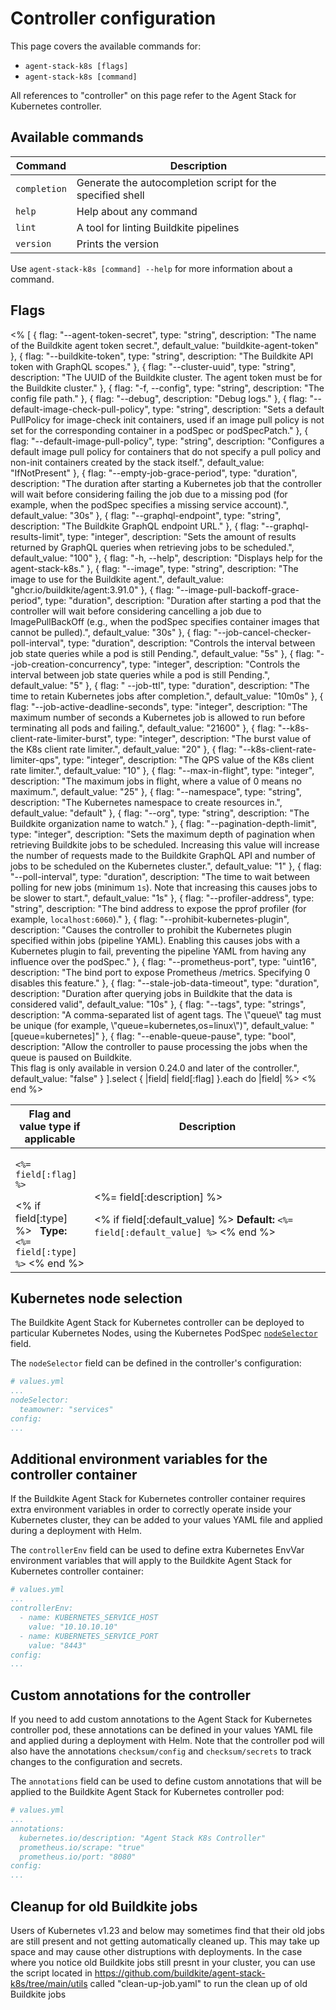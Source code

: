 # Controller configuration

This page covers the available commands for:

- `agent-stack-k8s [flags]`
- `agent-stack-k8s [command]`

All references to "controller" on this page refer to the Agent Stack for Kubernetes controller.

## Available commands

| Command     | Description                                                       |
|-------------|-------------------------------------------------------------------|
| `completion`| Generate the autocompletion script for the specified shell        |
| `help`      | Help about any command                                            |
| `lint`      | A tool for linting Buildkite pipelines                            |
| `version`   | Prints the version                                                |

Use `agent-stack-k8s [command] --help` for more information about a command.

## Flags

<table>
  <thead>
    <tr>
      <th style="width:25%">Flag and value type if applicable</th>
      <th style="width:75%">Description</th>
    </tr>
  </thead>
  <tbody>
    <% [
      {
        flag: "--agent-token-secret",
        type: "string",
        description: "The name of the Buildkite agent token secret.",
        default_value: "buildkite-agent-token"
      },
      {
        flag: "--buildkite-token",
        type: "string",
        description: "The Buildkite API token with GraphQL scopes."
      },
      {
        flag: "--cluster-uuid",
        type: "string",
        description: "The UUID of the Buildkite cluster. The agent token must be for the Buildkite cluster."
      },
      {
        flag: "-f, --config",
        type: "string",
        description: "The config file path."
      },
      {
        flag: "--debug",
        description: "Debug logs."
      },
      {
        flag: "--default-image-check-pull-policy",
        type: "string",
        description: "Sets a default PullPolicy for image-check init containers, used if an image pull policy is not set for the corresponding container in a podSpec or podSpecPatch."
      },
      {
        flag: "--default-image-pull-policy",
        type: "string",
        description: "Configures a default image pull policy for containers that do not specify a pull policy and non-init containers created by the stack itself.",
        default_value: "IfNotPresent"
      },
      {
        flag: "--empty-job-grace-period",
        type: "duration",
        description: "The duration after starting a Kubernetes job that the controller will wait before considering failing the job due to a missing pod (for example, when the podSpec specifies a missing service account).",
        default_value: "30s"
      },
      {
        flag: "--graphql-endpoint",
        type: "string",
        description: "The Buildkite GraphQL endpoint URL."
      },
      {
        flag: "--graphql-results-limit",
        type: "integer",
        description: "Sets the amount of results returned by GraphQL queries when retrieving jobs to be scheduled.",
        default_value: "100"
      },
      {
        flag: "-h, --help",
        description: "Displays help for the agent-stack-k8s."
      },
      {
        flag: "--image",
        type: "string",
        description: "The image to use for the Buildkite agent.",
        default_value: "ghcr.io/buildkite/agent:3.91.0"
      },
      {
        flag: "--image-pull-backoff-grace-period",
        type: "duration",
        description: "Duration after starting a pod that the controller will wait before considering cancelling a job due to ImagePullBackOff (e.g., when the podSpec specifies container images that cannot be pulled).",
        default_value: "30s"
      },
      {
        flag: "--job-cancel-checker-poll-interval",
        type: "duration",
        description: "Controls the interval between job state queries while a pod is still Pending.",
        default_value: "5s"
      },
      {
        flag: "--job-creation-concurrency",
        type: "integer",
        description: "Controls the interval between job state queries while a pod is still Pending.",
        default_value: "5"
      },
      {
        flag: " --job-ttl",
        type: "duration",
        description: "The time to retain Kubernetes jobs after completion.",
        default_value: "10m0s"
      },
      {
        flag: "--job-active-deadline-seconds",
        type: "integer",
        description: "The maximum number of seconds a Kubernetes job is allowed to run before terminating all pods and failing.",
        default_value: "21600"
      },
      {
        flag: "--k8s-client-rate-limiter-burst",
        type: "integer",
        description: "The burst value of the K8s client rate limiter.",
        default_value: "20"
      },
      {
        flag: "--k8s-client-rate-limiter-qps",
        type: "integer",
        description: "The QPS value of the K8s client rate limiter.",
        default_value: "10"
      },
      {
        flag: "--max-in-flight",
        type: "integer",
        description: "The maximum jobs in flight, where a value of 0 means no maximum.",
        default_value: "25"
      },
      {
        flag: "--namespace",
        type: "string",
        description: "The Kubernetes namespace to create resources in.",
        default_value: "default"
      },
      {
        flag: "--org",
        type: "string",
        description: "The Buildkite organization name to watch."
      },
      {
        flag: "--pagination-depth-limit",
        type: "integer",
        description: "Sets the maximum depth of pagination when retrieving Buildkite jobs to be scheduled. Increasing this value will increase the number of requests made to the Buildkite GraphQL API and number of jobs to be scheduled on the Kubernetes cluster.",
        default_value: "1"
      },
      {
        flag: "--poll-interval",
        type: "duration",
        description: "The time to wait between polling for new jobs (minimum <code>1s</code>). Note that increasing this causes jobs to be slower to start.",
        default_value: "1s"
      },
      {
        flag: "--profiler-address",
        type: "string",
        description: "The bind address to expose the pprof profiler (for example, <code>localhost:6060</code>)."
      },
      {
        flag: "--prohibit-kubernetes-plugin",
        description: "Causes the controller to prohibit the Kubernetes plugin specified within jobs (pipeline YAML). Enabling this causes jobs with a Kubernetes plugin to fail, preventing the pipeline YAML from having any influence over the podSpec."
      },
      {
        flag: "--prometheus-port",
        type: "uint16",
        description: "The bind port to expose Prometheus /metrics. Specifying 0 disables this feature."
      },
      {
        flag: "--stale-job-data-timeout",
        type: "duration",
        description: "Duration after querying jobs in Buildkite that the data is considered valid",
        default_value: "10s"
      },
      {
        flag: "--tags",
        type: "strings",
        description: "A comma-separated list of agent tags. The \"queue\" tag must be unique (for example, \"queue=kubernetes,os=linux\")",
        default_value: "[queue=kubernetes]"
      },
      {
        flag: "--enable-queue-pause",
        type: "bool",
        description: "Allow the controller to pause processing the jobs when the queue is paused on Buildkite.<br/>This flag is only available in version 0.24.0 and later of the controller.",
        default_value: "false"
      }
    ].select { |field| field[:flag] }.each do |field| %>
      <tr>
        <td>
          <p><code><%= field[:flag] %></code></p>
          <% if field[:type] %>
            <strong>&nbsp;&nbsp;Type:</strong> <code><%= field[:type] %></code>
          <% end %>
         </td>
        <td>
          <p><%= field[:description] %></p>
          <% if field[:default_value] %>
            <strong>Default:</strong> <code><%= field[:default_value] %></code>
          <% end %>
        </td>
      </tr>
    <% end %>
  </tbody>
</table>

## Kubernetes node selection

The Buildkite Agent Stack for Kubernetes controller can be deployed to particular Kubernetes Nodes, using the Kubernetes PodSpec [`nodeSelector`](https://kubernetes.io/docs/tasks/configure-pod-container/assign-pods-nodes/#create-a-pod-that-gets-scheduled-to-your-chosen-node) field.

The `nodeSelector` field can be defined in the controller's configuration:

```yaml
# values.yml
...
nodeSelector:
  teamowner: "services"
config:
...
```

## Additional environment variables for the controller container

If the Buildkite Agent Stack for Kubernetes controller container requires extra environment variables in order to correctly operate inside your Kubernetes cluster, they can be added to your values YAML file and applied during a deployment with Helm.

The `controllerEnv` field can be used to define extra Kubernetes EnvVar environment variables that will apply to the Buildkite Agent Stack for Kubernetes controller container:

```yaml
# values.yml
...
controllerEnv:
  - name: KUBERNETES_SERVICE_HOST
    value: "10.10.10.10"
  - name: KUBERNETES_SERVICE_PORT
    value: "8443"
config:
...
```

## Custom annotations for the controller

If you need to add custom annotations to the Agent Stack for Kubernetes controller pod, these annotations can be defined in your values YAML file and applied during a deployment with Helm. Note that the controller pod will also have the annotations `checksum/config` and `checksum/secrets` to track changes to the configuration and secrets.

The `annotations` field can be used to define custom annotations that will be applied to the Buildkite Agent Stack for Kubernetes controller pod:

```yaml
# values.yml
...
annotations:
  kubernetes.io/description: "Agent Stack K8s Controller"
  prometheus.io/scrape: "true"
  prometheus.io/port: "8080"
config:
...
```
## Cleanup for old Buildkite jobs
Users of Kubernetes v1.23 and below may sometimes find that their old jobs are still present and not getting automatically cleaned up. This may take up space and may cause other distruptions with deployments. In the case where you notice old Buildkite jobs still presnt in your cluster, you can use the script located in https://github.com/buildkite/agent-stack-k8s/tree/main/utils called "clean-up-job.yaml" to run the clean up of old Buildkite jobs 